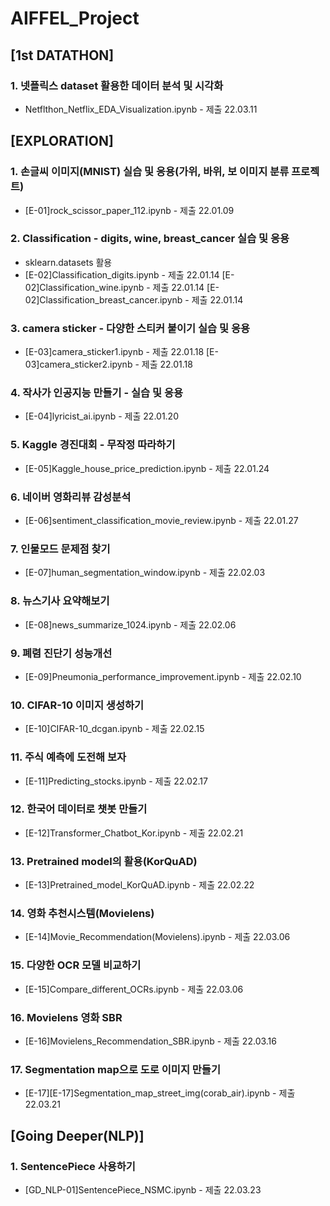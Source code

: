 # AIFFEL_Project
## [1st DATATHON] 

### 1. 넷플릭스 dataset 활용한 데이터 분석 및 시각화

- Netflthon_Netflix_EDA_Visualization.ipynb - 제출 22.03.11


## [EXPLORATION]  

### 1. 손글씨 이미지(MNIST) 실습 및 응용(가위, 바위, 보 이미지 분류 프로젝트)
- [E-01]rock_scissor_paper_112.ipynb - 제출 22.01.09

### 2. Classification - digits, wine, breast_cancer 실습 및 응용
- sklearn.datasets 활용
- [E-02]Classification_digits.ipynb - 제출 22.01.14 
  [E-02]Classification_wine.ipynb - 제출 22.01.14 
  [E-02]Classification_breast_cancer.ipynb - 제출 22.01.14  

### 3. camera sticker - 다양한 스티커 붙이기 실습 및 응용
- [E-03]camera_sticker1.ipynb - 제출 22.01.18 
  [E-03]camera_sticker2.ipynb - 제출 22.01.18  

### 4. 작사가 인공지능 만들기 - 실습 및 응용
- [E-04]lyricist_ai.ipynb - 제출 22.01.20  

### 5. Kaggle 경진대회 - 무작정 따라하기
- [E-05]Kaggle_house_price_prediction.ipynb - 제출 22.01.24  

### 6. 네이버 영화리뷰 감성분석
- [E-06]sentiment_classification_movie_review.ipynb - 제출 22.01.27  

### 7. 인물모드 문제점 찾기
- [E-07]human_segmentation_window.ipynb - 제출 22.02.03  

### 8. 뉴스기사 요약해보기
- [E-08]news_summarize_1024.ipynb - 제출 22.02.06  

### 9. 폐렴 진단기 성능개선
- [E-09]Pneumonia_performance_improvement.ipynb - 제출 22.02.10 

### 10. CIFAR-10 이미지 생성하기
- [E-10]CIFAR-10_dcgan.ipynb - 제출 22.02.15 

### 11. 주식 예측에 도전해 보자
- [E-11]Predicting_stocks.ipynb - 제출 22.02.17

### 12. 한국어 데이터로 챗봇 만들기
- [E-12]Transformer_Chatbot_Kor.ipynb - 제출 22.02.21

### 13. Pretrained model의 활용(KorQuAD)
- [E-13]Pretrained_model_KorQuAD.ipynb - 제출 22.02.22

### 14. 영화 추천시스템(Movielens)
- [E-14]Movie_Recommendation(Movielens).ipynb - 제출 22.03.06

### 15. 다양한 OCR 모델 비교하기
- [E-15]Compare_different_OCRs.ipynb - 제출 22.03.06

### 16. Movielens 영화 SBR
- [E-16]Movielens_Recommendation_SBR.ipynb - 제출 22.03.16

### 17. Segmentation map으로 도로 이미지 만들기
- [E-17][E-17]Segmentation_map_street_img(corab_air).ipynb - 제출 22.03.21


## [Going Deeper(NLP)]  

### 1. SentencePiece 사용하기
- [GD_NLP-01]SentencePiece_NSMC.ipynb - 제출 22.03.23
